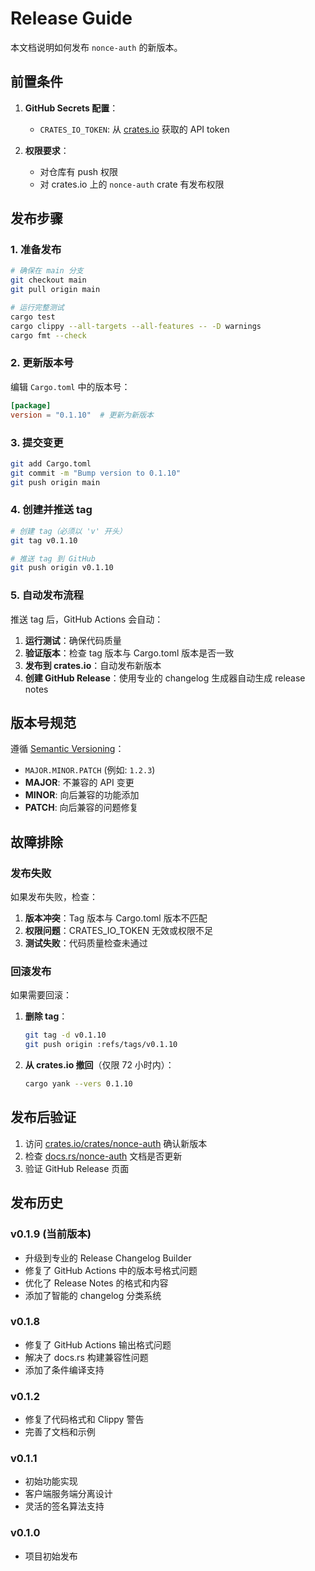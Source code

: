 # Release Guide

本文档说明如何发布 `nonce-auth` 的新版本。

## 前置条件

1. **GitHub Secrets 配置**：
   - `CRATES_IO_TOKEN`: 从 [crates.io](https://crates.io/me) 获取的 API token

2. **权限要求**：
   - 对仓库有 push 权限
   - 对 crates.io 上的 `nonce-auth` crate 有发布权限

## 发布步骤

### 1. 准备发布

```bash
# 确保在 main 分支
git checkout main
git pull origin main

# 运行完整测试
cargo test
cargo clippy --all-targets --all-features -- -D warnings
cargo fmt --check
```

### 2. 更新版本号

编辑 `Cargo.toml` 中的版本号：

```toml
[package]
version = "0.1.10"  # 更新为新版本
```

### 3. 提交变更

```bash
git add Cargo.toml
git commit -m "Bump version to 0.1.10"
git push origin main
```

### 4. 创建并推送 tag

```bash
# 创建 tag（必须以 'v' 开头）
git tag v0.1.10

# 推送 tag 到 GitHub
git push origin v0.1.10
```

### 5. 自动发布流程

推送 tag 后，GitHub Actions 会自动：

1. **运行测试**：确保代码质量
2. **验证版本**：检查 tag 版本与 Cargo.toml 版本是否一致
3. **发布到 crates.io**：自动发布新版本
4. **创建 GitHub Release**：使用专业的 changelog 生成器自动生成 release notes

## 版本号规范

遵循 [Semantic Versioning](https://semver.org/)：

- `MAJOR.MINOR.PATCH` (例如: `1.2.3`)
- **MAJOR**: 不兼容的 API 变更
- **MINOR**: 向后兼容的功能添加
- **PATCH**: 向后兼容的问题修复

## 故障排除

### 发布失败

如果发布失败，检查：

1. **版本冲突**：Tag 版本与 Cargo.toml 版本不匹配
2. **权限问题**：CRATES_IO_TOKEN 无效或权限不足
3. **测试失败**：代码质量检查未通过

### 回滚发布

如果需要回滚：

1. **删除 tag**：
   ```bash
   git tag -d v0.1.10
   git push origin :refs/tags/v0.1.10
   ```

2. **从 crates.io 撤回**（仅限 72 小时内）：
   ```bash
   cargo yank --vers 0.1.10
   ```

## 发布后验证

1. 访问 [crates.io/crates/nonce-auth](https://crates.io/crates/nonce-auth) 确认新版本
2. 检查 [docs.rs/nonce-auth](https://docs.rs/nonce-auth) 文档是否更新
3. 验证 GitHub Release 页面

## 发布历史

### v0.1.9 (当前版本)
- 升级到专业的 Release Changelog Builder
- 修复了 GitHub Actions 中的版本号格式问题
- 优化了 Release Notes 的格式和内容
- 添加了智能的 changelog 分类系统

### v0.1.8
- 修复了 GitHub Actions 输出格式问题
- 解决了 docs.rs 构建兼容性问题
- 添加了条件编译支持

### v0.1.2
- 修复了代码格式和 Clippy 警告
- 完善了文档和示例

### v0.1.1
- 初始功能实现
- 客户端服务端分离设计
- 灵活的签名算法支持

### v0.1.0
- 项目初始发布